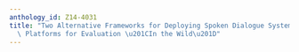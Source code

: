 ```yaml
---
anthology_id: Z14-4031
title: "Two Alternative Frameworks for Deploying Spoken Dialogue Systems to Mobile\
  \ Platforms for Evaluation \u201CIn the Wild\u201D"
---
```

